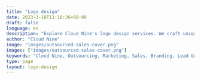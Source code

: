 ```yaml
---
title: "Logo design"
date: 2023-3-18T11:10:36+08:00
draft: false
language: en
description: "Explore Cloud Nine's logo design services. We craft unique, impactful logos that represent your brand's identity and vision. Elevate your business with a distinctive logo."
author: "Cloud Nine"
image: "images/outsourced-sales-cover.png"
images: ["images/outsourced-sales-cover.png"]
keywords: "Cloud Nine, Outsourcing, Marketing, Sales, Branding, Lead Generation"
type: page
layout: logo-design
---
```


